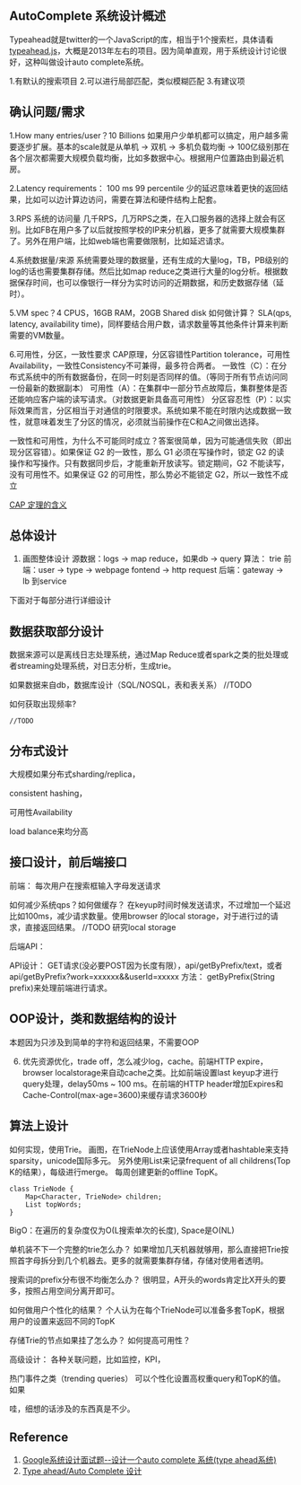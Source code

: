 ## AutoComplete 系统设计概述
Typeahead就是twitter的一个JavaScript的库，相当于1个搜索栏，具体请看[typeahead.js](https://twitter.github.io/typeahead.js/)，大概是2013年左右的项目。因为简单直观，用于系统设计讨论很好，这种叫做设计auto complete系统。

1.有默认的搜索项目
2.可以进行局部匹配，类似模糊匹配
3.有建议项

## 确认问题/需求
1.How many entries/user？10 Billions
如果用户少单机都可以搞定，用户越多需要逐步扩展。基本的scale就是从单机 -> 双机 -> 多机负载均衡 -> 100亿级别那在各个层次都需要大规模负载均衡，比如多数据中心。根据用户位置路由到最近机房。

2.Latency requirements： 100 ms 99 percentile
少的延迟意味着更快的返回结果，比如可以边计算边访问，需要在算法和硬件结构上配套。

3.RPS 系统的访问量
几千RPS，几万RPS之类，在入口服务器的选择上就会有区别。比如FB在用户多了以后就按照学校的IP来分机器，更多了就需要大规模集群了。另外在用户端，比如web端也需要做限制，比如延迟请求。

4.系统数据量/来源
系统需要处理的数据量，还有生成的大量log，TB，PB级别的log的话也需要集群存储。然后比如map reduce之类进行大量的log分析。根据数据保存时间，也可以像银行一样分为实时访问的近期数据，和历史数据存储（延时）。

5.VM spec？4 CPUS，16GB RAM，20GB Shared disk
如何做计算？ SLA(qps, latency, availability time)，同样要结合用户数，请求数量等其他条件计算来判断需要的VM数量。

6.可用性，分区，一致性要求
CAP原理，分区容错性Partition tolerance，可用性Availability，一致性Consistency不可兼得，最多符合两者。
一致性（C）：在分布式系统中的所有数据备份，在同一时刻是否同样的值。（等同于所有节点访问同一份最新的数据副本）
可用性（A）：在集群中一部分节点故障后，集群整体是否还能响应客户端的读写请求。（对数据更新具备高可用性）
分区容忍性（P）：以实际效果而言，分区相当于对通信的时限要求。系统如果不能在时限内达成数据一致性，就意味着发生了分区的情况，必须就当前操作在C和A之间做出选择。

一致性和可用性，为什么不可能同时成立？答案很简单，因为可能通信失败（即出现分区容错）。如果保证 G2 的一致性，那么 G1 必须在写操作时，锁定 G2 的读操作和写操作。只有数据同步后，才能重新开放读写。锁定期间，G2 不能读写，没有可用性不。如果保证 G2 的可用性，那么势必不能锁定 G2，所以一致性不成立

[CAP 定理的含义](https://www.ruanyifeng.com/blog/2018/07/cap.html)

## 总体设计  
1. 画图整体设计
源数据：logs -> map reduce，如果db -> query
算法： trie
前端：user -> type -> webpage fontend -> http request
后端：gateway -> lb 到service

下面对于每部分进行详细设计

## 数据获取部分设计
数据来源可以是离线日志处理系统，通过Map Reduce或者spark之类的批处理或者streaming处理系统，对日志分析，生成trie。

如果数据来自db，数据库设计（SQL/NOSQL，表和表关系）
//TODO

如何获取出现频率?
```
//TODO
```

## 分布式设计
大规模如果分布式sharding/replica，

consistent hashing，

可用性Availability

load balance来均分高


## 接口设计，前后端接口
前端：
每次用户在搜索框输入字母发送请求

如何减少系统qps？如何做缓存？
在keyup时间时候发送请求，不过增加一个延迟比如100ms，减少请求数量。使用browser 的local storage，对于进行过的请求，直接返回结果。
//TODO 研究local storage

后端API：

API设计：
GET请求(没必要POST因为长度有限），api/getByPrefix/text，或者api/getByPrefix?work=xxxxxx&&userId=xxxxx
方法：
getByPrefix(String prefix)来处理前端进行请求。

## OOP设计，类和数据结构的设计
本题因为只涉及到简单的字符和返回结果，不需要OOP

6. 优先资源优化，trade off，怎么减少log，cache。前端HTTP expire，browser localstorage来自动cache之类。比如前端设置last keyup才进行query处理，delay50ms ~ 100 ms。在前端的HTTP header增加Expires和Cache-Control(max-age=3600)来缓存请求3600秒

## 算法上设计
如何实现，使用Trie。 
画图，在TrieNode上应该使用Array或者hashtable来支持sparsity，unicode国际多元。 另外使用List来记录frequent of all childrens(Top K的结果），每级进行merge。 每周创建更新的offline TopK。
```
class TrieNode {
	Map<Character, TrieNode> children;
	List topWords;
}
```

BigO：在遍历的复杂度仅为O(L搜索单次的长度), Space是O(NL)

单机装不下一个完整的trie怎么办？
如果增加几天机器就够用，那么直接把Trie按照首字母拆分到几个机器去。更多的就需要集群存储，存储对使用者透明。

搜索词的prefix分布很不均衡怎么办？
很明显，A开头的words肯定比X开头的要多，按照占用空间分离开即可。

如何做用户个性化的结果？
个人认为在每个TrieNode可以准备多套TopK，根据用户的设置来返回不同的TopK

存储Trie的节点如果挂了怎么办？ 如何提高可用性？


高级设计：
各种关联问题，比如监控，KPI，

热门事件之类（trending queries）
可以个性化设置高权重query和TopK的值。如果


哇，细想的话涉及的东西真是不少。

## Reference
1. [Google系统设计面试题--设计一个auto complete 系统(type ahead系统)](http://www.noteanddata.com/interview-problems-system-design-learning-notes-autocomplete.html)  
2. [Type ahead/Auto Complete 设计](https://www.jianshu.com/p/c7fc9092d9fe)
